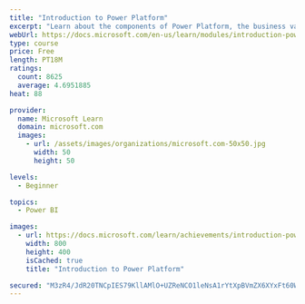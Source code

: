 ```yaml
---
title: "Introduction to Power Platform"
excerpt: "Learn about the components of Power Platform, the business value for customers, and security of the technology."
webUrl: https://docs.microsoft.com/en-us/learn/modules/introduction-power-platform/
type: course
price: Free
length: PT18M
ratings:
  count: 8625
  average: 4.6951885
heat: 88

provider:
  name: Microsoft Learn
  domain: microsoft.com
  images:
    - url: /assets/images/organizations/microsoft.com-50x50.jpg
      width: 50
      height: 50

levels:
  - Beginner

topics:
  - Power BI

images:
  - url: https://docs.microsoft.com/learn/achievements/introduction-power-platform-social.png
    width: 800
    height: 400
    isCached: true
    title: "Introduction to Power Platform"

secured: "M3zR4/JdR20TNCpIES79KllAMlO+UZReNCO1leNsA1rYtXpBVmZX6XYxFt60WYUYnyzwhxRisbOA3quWICgFsvJNgPW6j3IaPWOaW+9FlJINg6cnmuZ78KBGclJr9beUbdis98NKsPrlCGRDyZUFLtJPai6X8C2uYULQMF/9jYCLn2Dd8sdTzIBAz6bIVsOR1lnFyWKK4L1qtuav7mEGu7NcNT3WtxmSbSEOITRm2/0ksyyP4oILr1eYL6vEndY2FSmiIMVmwlREftHaOTKeVuC+jDKUHo9zPIF23IpPCxMbci16liT+8DinZsHfAHRl6J1ybWgBYf+kZ+sOrK8paydHevfZYlAy5xKf0OxjVzvad4uBqfDurn35LgOClCwZcbrMOLIMIETJTh02eof5n39Xw8QbbEDvFKgCyHbKHPw=;2mZHey0IsRxzHSZq2QW6Og=="
---
```


